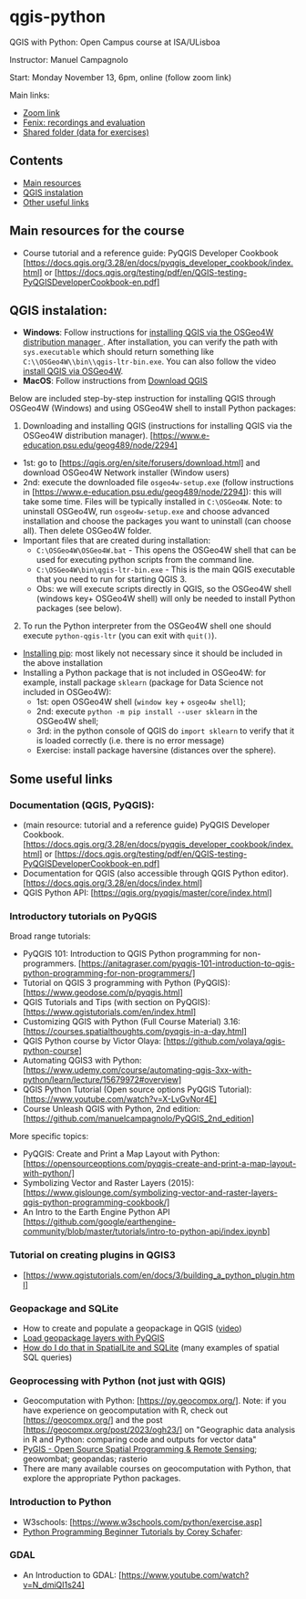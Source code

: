 # qgis-python

QGIS with Python: Open Campus course at ISA/ULisboa

Instructor: Manuel Campagnolo

Start: Monday November 13, 6pm, online (follow zoom link)

Main links:
* [Zoom link](https://videoconf-colibri.zoom.us/j/98394607195)
* [Fenix: recordings and evaluation](https://fenix.isa.ulisboa.pt/courses/qwp-846413499991001)
* [Shared folder (data for exercises)](https://ulisboa-my.sharepoint.com/:f:/g/personal/mlc_office365_ulisboa_pt/ElM7jQ_b__lEkznQ6mVRuhsBESim1iSIdK0v_7kXgvHw6A?e=gFAj1f) 

## Contents

* [Main resources](#main-resources-for-the-course)
* [QGIS instalation](#qgis-instalation)
* [Other useful links](#some-useful-links)

## Main resources for the course 

* Course tutorial and a reference guide: PyQGIS Developer Cookbook [https://docs.qgis.org/3.28/en/docs/pyqgis_developer_cookbook/index.html] or [https://docs.qgis.org/testing/pdf/en/QGIS-testing-PyQGISDeveloperCookbook-en.pdf]
  
## QGIS instalation:

*  **Windows**: Follow instructions for [installing QGIS via the OSGeo4W distribution manager ](https://www.e-education.psu.edu/geog489/node/2294). After installation, you can verify the path with `sys.executable` which should return something like `C:\\OSGeo4W\\bin\\qgis-ltr-bin.exe`. You can also follow the video [install QGIS via OSGeo4W](https://www.youtube.com/watch?v=jtHnqvfa6is).
*  **MacOS**: Follow instructions from [Download QGIS](https://www.qgis.org/en/site/forusers/download.html)

Below are included step-by-step instruction for installing QGIS through OSGeo4W (Windows) and using OSGeo4W shell to install Python packages:

1. Downloading and installing QGIS (instructions for installing QGIS via the OSGeo4W distribution manager). [https://www.e-education.psu.edu/geog489/node/2294]
  - 1st: go to [https://qgis.org/en/site/forusers/download.html] and download OSGeo4W Network installer (Window users)
  - 2nd: execute the downloaded file `osgeo4w-setup.exe` (follow instructions in [https://www.e-education.psu.edu/geog489/node/2294]): this will take some time. Files will be typically installed in `C:\OSGeo4W`. Note: to uninstall OSGeo4W, run `osgeo4w-setup.exe` and choose advanced installation and choose the packages you want to uninstall (can choose all). Then delete OSGeo4W folder.
  - Important files that are created during installation:
    - `C:\OSGeo4W\OSGeo4W.bat` - This opens the OSGeo4W shell that can be used for executing python scripts from the command line.
    - `C:\OSGeo4W\bin\qgis-ltr-bin.exe` - This is the main QGIS executable that you need to run for starting QGIS 3.
    - Obs: we will execute scripts directly in QGIS, so the OSGeo4W shell (windows key+ OSGeo4W shell) will only be needed to install Python packages (see below).
2. To run the Python interpreter from the OSGeo4W shell one should execute `python-qgis-ltr` (you can exit with `quit()`).
  - [Installing pip](https://pip.pypa.io/en/stable/installation/): most likely not necessary since it should be included in the above installation
  - Installing a Python package that is not included in OSGeo4W: for example, install package `sklearn` (package for Data Science not included in OSGeo4W): 
    - 1st: open OSGeo4W shell (`window key` + `osgeo4w shell`);  
    - 2nd: execute `python -m pip install --user sklearn` in the OSGeo4W shell; 
    - 3rd: in the python console of QGIS do `import sklearn` to verify that it is loaded correctly (i.e. there is no error message)
    - Exercise: install package haversine (distances over the sphere).


## Some useful links

### Documentation (QGIS, PyQGIS):

* (main resource: tutorial and a reference guide) PyQGIS Developer Cookbook. [https://docs.qgis.org/3.28/en/docs/pyqgis_developer_cookbook/index.html] or [https://docs.qgis.org/testing/pdf/en/QGIS-testing-PyQGISDeveloperCookbook-en.pdf]
* Documentation for QGIS (also accessible through QGIS Python editor). [https://docs.qgis.org/3.28/en/docs/index.html]
* QGIS Python API:  [https://qgis.org/pyqgis/master/core/index.html]

### Introductory tutorials on PyQGIS
Broad range tutorials:
* PyQGIS 101: Introduction to QGIS Python programming for non-programmers. [https://anitagraser.com/pyqgis-101-introduction-to-qgis-python-programming-for-non-programmers/]
* Tutorial on QGIS 3 programming with Python (PyQGIS): [https://www.geodose.com/p/pyqgis.html]
* QGIS Tutorials and Tips (with section on PyQGIS): [https://www.qgistutorials.com/en/index.html]
* Customizing QGIS with Python (Full Course Material) 3.16: [https://courses.spatialthoughts.com/pyqgis-in-a-day.html]
* QGIS Python course by Victor Olaya: [https://github.com/volaya/qgis-python-course]
* Automating QGIS3 with Python: [https://www.udemy.com/course/automating-qgis-3xx-with-python/learn/lecture/15679972#overview]
* QGIS Python Tutorial (Open source options PyQGIS Tutorial): [https://www.youtube.com/watch?v=X-LvGvNor4E]
* Course Unleash QGIS with Python, 2nd edition: [https://github.com/manuelcampagnolo/PyQGIS_2nd_edition]
  
More specific topics:
* PyQGIS: Create and Print a Map Layout with Python: [https://opensourceoptions.com/pyqgis-create-and-print-a-map-layout-with-python/]
* Symbolizing Vector and Raster Layers (2015): [https://www.gislounge.com/symbolizing-vector-and-raster-layers-qgis-python-programming-cookbook/]
* An Intro to the Earth Engine Python API [https://github.com/google/earthengine-community/blob/master/tutorials/intro-to-python-api/index.ipynb]

### Tutorial on creating plugins in QGIS3
* [https://www.qgistutorials.com/en/docs/3/building_a_python_plugin.html]
 
### Geopackage and SQLite

* How to create and populate a geopackage in QGIS ([video](https://www.youtube.com/watch?v=rLLP7NImZsU))
* [Load geopackage layers with PyQGIS](https://anitagraser.com/pyqgis-101-introduction-to-qgis-python-programming-for-non-programmers/pyqgis-101-creating-functions-to-load-geopackage-layers/)
* [How do I do that in SpatialLite and SQLite](https://www.researchgate.net/profile/Arthur-Lembo/publication/313236676_How_do_I_do_that_in_SpatiaLiteSQLite_Illustrating_Classic_GIS_Tasks/links/5893493645851563f828e2de/How-do-I-do-that-in-SpatiaLite-SQLite-Illustrating-Classic-GIS-Tasks.pdf?_sg%5B0%5D=KV_noEuBaQYN_lsdLb8UHcCU0q0Qg1eb6XEsV_zS-EAJdcQ5lGHcDAp07kzuH8bY-ylR1EQmc_JzCwPeMFvO8w.sAO2zeigLecEIg79M9A8H-I8Xqnwkbd1eMEgq8M75MJIbEFy-VC2q_-NnURsSRpRZoxHXhXC8S1oj449J0l5Mw&_sg%5B1%5D=92xoHnfLzUsK1DLwsPzVTrFWy9wjdsZDvdkFL0Kcnur_fQCQSp09YG44puo5ezPLQdMA-M0KWKjbm34fx87kiuvNZ2r1nslGjaPYOxOWTbKJ.sAO2zeigLecEIg79M9A8H-I8Xqnwkbd1eMEgq8M75MJIbEFy-VC2q_-NnURsSRpRZoxHXhXC8S1oj449J0l5Mw&_iepl=) (many examples of spatial SQL queries)

### Geoprocessing with Python (not just with QGIS)
* Geocomputation with Python: [https://py.geocompx.org/]. Note: if you have experience on geocomputation with R, check out [https://geocompx.org/] and the post [https://geocompx.org/post/2023/ogh23/] on "Geographic data analysis in R and Python: comparing code and outputs for vector data"
* [PyGIS - Open Source Spatial Programming & Remote Sensing](https://pygis.io/docs/a_intro.html); geowombat; geopandas; rasterio
* There are many available courses on geocomputation with Python, that explore the appropriate Python packages.
 
### Introduction to Python 
* W3schools: [https://www.w3schools.com/python/exercise.asp]
* [Python Programming Beginner Tutorials by Corey Schafer](https://www.youtube.com/playlist?list=PL-osiE80TeTskrapNbzXhwoFUiLCjGgY7):

### GDAL
* An Introduction to GDAL: [https://www.youtube.com/watch?v=N_dmiQI1s24]

